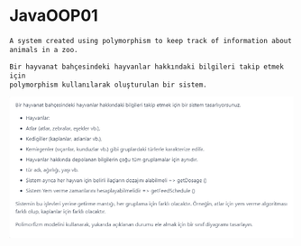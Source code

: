 # JavaOOP01
```
A system created using polymorphism to keep track of information about animals in a zoo.
```

```
Bir hayvanat bahçesindeki hayvanlar hakkındaki bilgileri takip etmek için 
polymorphism kullanılarak oluşturulan bir sistem.
```
![img.png](ZooManagementSystemDescription.png)



